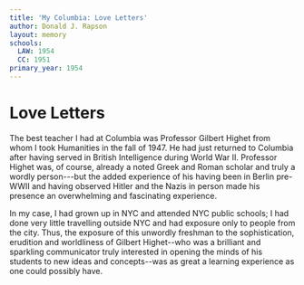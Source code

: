 ```yaml
---
title: 'My Columbia: Love Letters'
author: Donald J. Rapson
layout: memory
schools:
  LAW: 1954
  CC: 1951
primary_year: 1954
---
```

# Love Letters

The best teacher I had at Columbia was Professor Gilbert Highet from whom I took Humanities in the fall of 1947. He had just returned to Columbia after having served in British Intelligence during World War II. Professor Highet was, of course, already a noted Greek and Roman scholar and truly a wordly person---but the added experience of his having been in Berlin pre-WWII and having observed Hitler and the Nazis in person made his presence an overwhelming and fascinating experience.

In my case, I had grown up in NYC and attended NYC public schools; I had done very little travelling outside NYC and had exposure only to people from the city. Thus, the exposure of this unwordly freshman to the sophistication, erudition and worldliness of Gilbert Highet--who was a brilliant and sparkling communicator truly interested in opening the minds of his students to new ideas and concepts--was as great a learning experience as one could possibly have.
